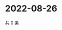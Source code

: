 # 2022-08-26

共 0 条

<!-- BEGIN WEIBO -->
<!-- 最后更新时间 Fri Aug 26 2022 03:13:11 GMT+0800 (China Standard Time) -->

<!-- END WEIBO -->

